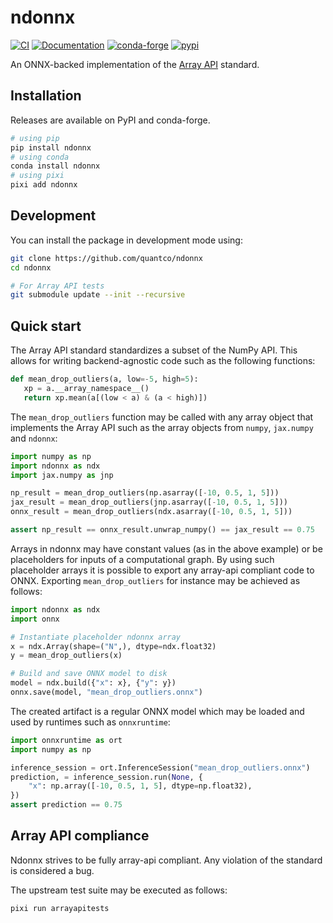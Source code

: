 # ndonnx

[![CI](https://img.shields.io/github/actions/workflow/status/quantco/ndonnx/ci.yml?style=flat-square&branch=main)](https://github.com/quantco/ndonnx/actions/workflows/ci.yml)
[![Documentation](https://readthedocs.org/projects/ndonnx/badge/?version=latest)](https://ndonnx.readthedocs.io/en/latest/?badge=latest)
[![conda-forge](https://img.shields.io/conda/vn/conda-forge/ndonnx?style=flat-square&logoColor=white&logo=conda-forge)](https://anaconda.org/conda-forge/ndonnx)
[![pypi](https://img.shields.io/pypi/v/ndonnx.svg?logo=pypi&logoColor=white)](https://pypi.org/project/ndonnx)

An ONNX-backed implementation of the [Array API](https://data-apis.org/array-api/) standard.

## Installation

Releases are available on PyPI and conda-forge.

```bash
# using pip
pip install ndonnx
# using conda
conda install ndonnx
# using pixi
pixi add ndonnx
```

## Development

You can install the package in development mode using:

```bash
git clone https://github.com/quantco/ndonnx
cd ndonnx

# For Array API tests
git submodule update --init --recursive
```

## Quick start

The Array API standard standardizes a subset of the NumPy API.
This allows for writing backend-agnostic code such as the following functions:

```python
def mean_drop_outliers(a, low=-5, high=5):
   xp = a.__array_namespace__()
   return xp.mean(a[(low < a) & (a < high)])
```

The `mean_drop_outliers` function may be called with any array object that implements the Array API such as the array objects from `numpy`, `jax.numpy` and `ndonnx`:

```python
import numpy as np
import ndonnx as ndx
import jax.numpy as jnp

np_result = mean_drop_outliers(np.asarray([-10, 0.5, 1, 5]))
jax_result = mean_drop_outliers(jnp.asarray([-10, 0.5, 1, 5]))
onnx_result = mean_drop_outliers(ndx.asarray([-10, 0.5, 1, 5]))

assert np_result == onnx_result.unwrap_numpy() == jax_result == 0.75
```

Arrays in ndonnx may have constant values (as in the above example) or be placeholders for inputs of a computational graph.
By using such placeholder arrays it is possible to export any array-api compliant code to ONNX.
Exporting `mean_drop_outliers` for instance may be achieved as follows:

```python
import ndonnx as ndx
import onnx

# Instantiate placeholder ndonnx array
x = ndx.Array(shape=("N",), dtype=ndx.float32)
y = mean_drop_outliers(x)

# Build and save ONNX model to disk
model = ndx.build({"x": x}, {"y": y})
onnx.save(model, "mean_drop_outliers.onnx")
```

The created artifact is a regular ONNX model which may be loaded and used by runtimes such as `onnxruntime`:

```python
import onnxruntime as ort
import numpy as np

inference_session = ort.InferenceSession("mean_drop_outliers.onnx")
prediction, = inference_session.run(None, {
    "x": np.array([-10, 0.5, 1, 5], dtype=np.float32),
})
assert prediction == 0.75
```

## Array API compliance

Ndonnx strives to be fully array-api compliant.
Any violation of the standard is considered a bug.

The upstream test suite may be executed as follows:

```bash
pixi run arrayapitests
```

